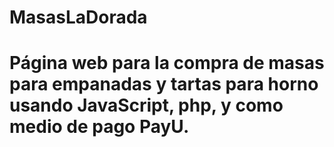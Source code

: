 # MasasLaDorada
# Página web para la compra de masas para empanadas y tartas para horno usando JavaScript, php, y como medio de pago PayU.
